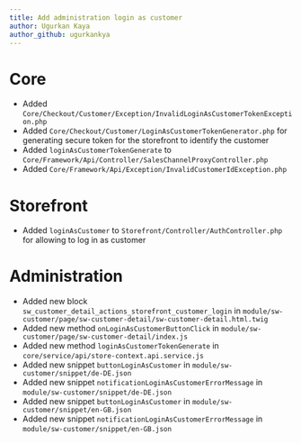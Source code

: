 ```yaml
---
title: Add administration login as customer
author: Ugurkan Kaya
author_github: ugurkankya
---
```

# Core
* Added `Core/Checkout/Customer/Exception/InvalidLoginAsCustomerTokenException.php`
* Added `Core/Checkout/Customer/LoginAsCustomerTokenGenerator.php` for generating secure token for the storefront to identify the customer
* Added `loginAsCustomerTokenGenerate` to `Core/Framework/Api/Controller/SalesChannelProxyController.php`
* Added `Core/Framework/Api/Exception/InvalidCustomerIdException.php`

# Storefront
* Added `loginAsCustomer` to `Storefront/Controller/AuthController.php` for allowing to log in as customer

# Administration
* Added new block `sw_customer_detail_actions_storefront_customer_login` in `module/sw-customer/page/sw-customer-detail/sw-customer-detail.html.twig`
* Added new method `onLoginAsCustomerButtonClick` in `module/sw-customer/page/sw-customer-detail/index.js`
* Added new method `loginAsCustomerTokenGenerate` in `core/service/api/store-context.api.service.js`
* Added new snippet `buttonLoginAsCustomer` in `module/sw-customer/snippet/de-DE.json`
* Added new snippet `notificationLoginAsCustomerErrorMessage` in `module/sw-customer/snippet/de-DE.json`
* Added new snippet `buttonLoginAsCustomer` in `module/sw-customer/snippet/en-GB.json`
* Added new snippet `notificationLoginAsCustomerErrorMessage` in `module/sw-customer/snippet/en-GB.json`
